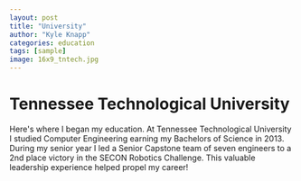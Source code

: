 ```yaml
---
layout: post
title: "University"
author: "Kyle Knapp"
categories: education
tags: [sample]
image: 16x9_tntech.jpg
---
```


# Tennessee Technological University
Here's where I began my education. At Tennessee Technological University I studied Computer Engineering earning my Bachelors of Science in 2013. During my senior year I led a Senior Capstone team of seven engineers to a 2nd place victory in the SECON Robotics Challenge. This valuable leadership experience helped propel my career!
